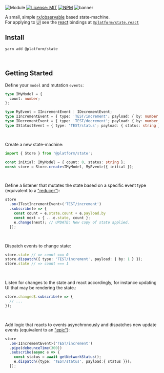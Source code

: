 ![Module](https://img.shields.io/badge/%40platform-state-%23EA4E7E.svg)
[![License: MIT](https://img.shields.io/badge/license-MIT-blue.svg)](https://opensource.org/licenses/MIT)
[![NPM](https://img.shields.io/npm/v/@platform/state.svg?colorB=blue&style=flat)](https://www.npmjs.com/package/@platform/state)
![banner](https://user-images.githubusercontent.com/185555/82968704-09aebc00-a022-11ea-9222-a334ef10b426.png)

A small, simple [rx/observable](https://github.com/ReactiveX/rxjs) based state-machine.  
For applying to [UI](https://en.wikipedia.org/wiki/User_interface) see the [react](https://reactjs.org) bindings at [`@platform/state.react`](../state.react)



## Install

    yarn add @platform/state

<p>&nbsp;<p>


## Getting Started


Define your `model` and mutation `events`:

```typescript
type IMyModel = {
  count: number;
};

type MyEvent = IIncrementEvent | IDecrementEvent;
type IIncrementEvent = { type: 'TEST/increment'; payload: { by: number } };
type IDecrementEvent = { type: 'TEST/decrement'; payload: { by: number } };
type IStatustEvent = { type: 'TEST/status'; payload: { status: string } };
```

<p>&nbsp;<p>

Create a new state-machine:

```typescript
import { Store } from '@platform/state';

const initial: IMyModel = { count: 0, status: string };
const store = Store.create<IMyModel, MyEvent>({ initial });
```

<p>&nbsp;<p>

Define a listener that mutates the state based on a specific event type (equivalent to a ["reducer"](https://redux.js.org/basics/reducers)):

```typescript
store
  .on<ITestIncrementEvent>('TEST/increment')
  .subscribe(e => {
    const count = e.state.count + e.payload.by
    const next = { ...e.state, count };
    e.change(next); // UPDATE: New copy of state applied.
  });
```

<p>&nbsp;<p>

Dispatch events to change state:

```typescript
store.state // => count === 0
store.dispatch({ type: 'TEST/increment', payload: { by: 1 } });
store.state // => count === 1
```

<p>&nbsp;<p>

Listen for changes to the state and react accordingly, for instance updating UI that may be rendering the state.:

```typescript
store.changed$.subscribe(e => { 
  // ... 
});
```

<p>&nbsp;<p>

Add logic that reacts to events asynchronously and dispatches new update events (equivalent to an ["epic"](https://redux-observable.js.org)):


```typescript
store
  .on<IIncrementEvent>('TEST/increment')
  .pipe(debounceTime(300))
  .subscribe(async e => { 
    const status = await getNetworkStatus();
    e.dispatch({type: 'TEST/status', payload:{ status }});
  });
```

